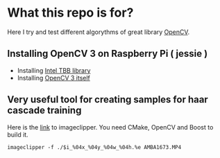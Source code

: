 # What this repo is for?

Here I try and test different algorythms of great library [OpenCV](https://github.com/opencv/opencv).

## Installing OpenCV 3 on Raspberry Pi ( jessie )

- Installing [Intel TBB library](https://www.theimpossiblecode.com/blog/intel-tbb-on-raspberry-pi/)
- Installing [OpenCV 3 itself](http://docs.opencv.org/3.1.0/d7/d9f/tutorial_linux_install.html)

## Very useful tool for creating samples for haar cascade training

Here is the [link](https://github.com/JoakimSoderberg/imageclipper.git) to imageclipper. 
You need CMake, OpenCV and Boost to build it.

```
imageclipper -f ./$i_%04x_%04y_%04w_%04h.%e AMBA1673.MP4
```
